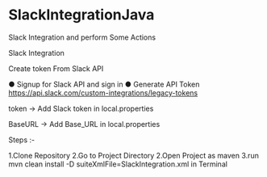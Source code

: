 # SlackIntegrationJava
Slack Integration and perform Some Actions

Slack Integration 

Create token From Slack API

● Signup for Slack API and sign in
● Generate API Token https://api.slack.com/custom-integrations/legacy-tokens

token -> Add Slack token in local.properties

BaseURL -> Add Base_URL in local.properties


Steps :-

1.Clone Repository
2.Go to Project Directory
2.Open Project as maven 
3.run  mvn clean install -D suiteXmlFile=SlackIntegration.xml in Terminal





